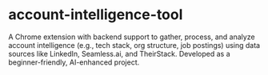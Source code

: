 # account-intelligence-tool
A Chrome extension with backend support to gather, process, and analyze account intelligence (e.g., tech stack, org structure, job postings) using data sources like LinkedIn, Seamless.ai, and TheirStack. Developed as a beginner-friendly, AI-enhanced project.
